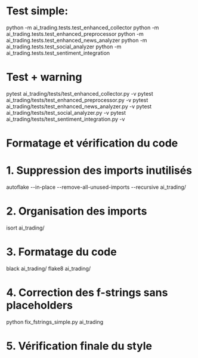 # Test simple:

python -m ai_trading.tests.test_enhanced_collector
python -m ai_trading.tests.test_enhanced_preprocessor
python -m ai_trading.tests.test_enhanced_news_analyzer
python -m ai_trading.tests.test_social_analyzer
python -m ai_trading.tests.test_sentiment_integration


# Test + warning

pytest ai_trading/tests/test_enhanced_collector.py -v
pytest ai_trading/tests/test_enhanced_preprocessor.py -v
pytest ai_trading/tests/test_enhanced_news_analyzer.py -v
pytest ai_trading/tests/test_social_analyzer.py -v
pytest ai_trading/tests/test_sentiment_integration.py -v


# Formatage et vérification du code

# 1. Suppression des imports inutilisés
autoflake --in-place --remove-all-unused-imports --recursive ai_trading/

# 2. Organisation des imports
isort ai_trading/

# 3. Formatage du code
black ai_trading/
flake8 ai_trading/    
# 4. Correction des f-strings sans placeholders
python fix_fstrings_simple.py ai_trading

# 5. Vérification finale du style
                                 
